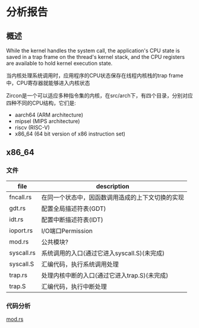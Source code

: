 # 分析报告
## 概述
While the kernel handles the system call, the application's CPU state is saved in a trap frame on the thread's kernel stack, and the CPU registers are available to hold kernel execution state.

当内核处理系统调用时，应用程序的CPU状态保存在线程内核栈的trap frame中，CPU寄存器就能够进入内核状态

Zircon是一个可以适应多种指令集的内核，在src/arch下，有四个目录，分别对应四种不同的CPU结构，它们是:
 - aarch64 (ARM architecture)
 - mipsel (MIPS architecture)
 - riscv (RISC-V)
 - x86_64 (64 bit version of x86 instruction set)
## x86_64
### 文件
file | description
---- | ---
fncall.rs | 在同一个状态中，因函数调用造成的上下文切换的实现
gdt.rs |  配置全局描述符表(GDT)
idt.rs |  配置中断描述符表(IDT)
ioport.rs |  I/O端口Permission
mod.rs |  公共模块?
syscall.rs |  系统调用的入口(通过它进入syscall.S)(未完成)
syscall.S |  汇编代码，执行系统调用处理
trap.rs |  处理内核中断的入口(通过它进入trap.S)(未完成)
trap.S |  汇编代码，执行中断处理

### 代码分析
[mod.rs](/src/arch/x86_64/doc/mod.md)